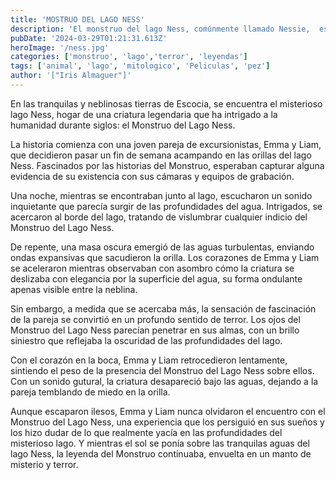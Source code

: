 ```yaml
---
title: 'MOSTRUO DEL LAGO NESS'
description: 'El monstruo del lago Ness, comúnmente llamado Nessie, ​ es el nombre de un animal legendario que se dice que habita en el lago Ness, un profundo lago de agua dulce cerca de la ciudad de Inverness, en Escocia. Junto con Pie Grande y Yeti, Nessie es quizá el misterio más popular y más difundido de la criptozoología.'
pubDate: '2024-03-29T01:21:31.613Z'
heroImage: '/ness.jpg'
categories: ['monstruo', 'lago','terror', 'leyendas']
tags: ['animal', 'lago', 'mitologico', 'Peliculas', 'pez']
author: '["Iris Almaguer"]'
---
```


En las tranquilas y neblinosas tierras de Escocia, se encuentra el misterioso lago Ness, hogar de una criatura legendaria que ha intrigado a la humanidad durante siglos: el Monstruo del Lago Ness.

La historia comienza con una joven pareja de excursionistas, Emma y Liam, que decidieron pasar un fin de semana acampando en las orillas del lago Ness. Fascinados por las historias del Monstruo, esperaban capturar alguna evidencia de su existencia con sus cámaras y equipos de grabación.

Una noche, mientras se encontraban junto al lago, escucharon un sonido inquietante que parecía surgir de las profundidades del agua. Intrigados, se acercaron al borde del lago, tratando de vislumbrar cualquier indicio del Monstruo del Lago Ness.

De repente, una masa oscura emergió de las aguas turbulentas, enviando ondas expansivas que sacudieron la orilla. Los corazones de Emma y Liam se aceleraron mientras observaban con asombro cómo la criatura se deslizaba con elegancia por la superficie del agua, su forma ondulante apenas visible entre la neblina.

Sin embargo, a medida que se acercaba más, la sensación de fascinación de la pareja se convirtió en un profundo sentido de terror. Los ojos del Monstruo del Lago Ness parecían penetrar en sus almas, con un brillo siniestro que reflejaba la oscuridad de las profundidades del lago.

Con el corazón en la boca, Emma y Liam retrocedieron lentamente, sintiendo el peso de la presencia del Monstruo del Lago Ness sobre ellos. Con un sonido gutural, la criatura desapareció bajo las aguas, dejando a la pareja temblando de miedo en la orilla.

Aunque escaparon ilesos, Emma y Liam nunca olvidaron el encuentro con el Monstruo del Lago Ness, una experiencia que los persiguió en sus sueños y los hizo dudar de lo que realmente yacía en las profundidades del misterioso lago. Y mientras el sol se ponía sobre las tranquilas aguas del lago Ness, la leyenda del Monstruo continuaba, envuelta en un manto de misterio y terror.